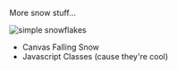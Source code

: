 
More snow stuff...

![simple snowflakes](https://kellycode.github.io/canvas_snowflakes/screen_shot.jpg)

- Canvas Falling Snow
- Javascript Classes (cause they're cool)
